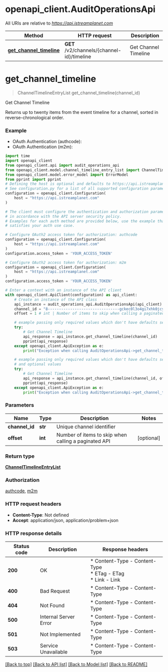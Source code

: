 # openapi_client.AuditOperationsApi

All URIs are relative to *https://api.istreamplanet.com*

Method | HTTP request | Description
------------- | ------------- | -------------
[**get_channel_timeline**](AuditOperationsApi.md#get_channel_timeline) | **GET** /v2/channels/{channel-id}/timeline | Get Channel Timeline


# **get_channel_timeline**
> ChannelTimelineEntryList get_channel_timeline(channel_id)

Get Channel Timeline

Returns up to twenty items from the event timeline for a channel, sorted in reverse-chronological order.

### Example

* OAuth Authentication (authcode):
* OAuth Authentication (m2m):

```python
import time
import openapi_client
from openapi_client.api import audit_operations_api
from openapi_client.model.channel_timeline_entry_list import ChannelTimelineEntryList
from openapi_client.model.error_model import ErrorModel
from pprint import pprint
# Defining the host is optional and defaults to https://api.istreamplanet.com
# See configuration.py for a list of all supported configuration parameters.
configuration = openapi_client.Configuration(
    host = "https://api.istreamplanet.com"
)

# The client must configure the authentication and authorization parameters
# in accordance with the API server security policy.
# Examples for each auth method are provided below, use the example that
# satisfies your auth use case.

# Configure OAuth2 access token for authorization: authcode
configuration = openapi_client.Configuration(
    host = "https://api.istreamplanet.com"
)
configuration.access_token = 'YOUR_ACCESS_TOKEN'

# Configure OAuth2 access token for authorization: m2m
configuration = openapi_client.Configuration(
    host = "https://api.istreamplanet.com"
)
configuration.access_token = 'YOUR_ACCESS_TOKEN'

# Enter a context with an instance of the API client
with openapi_client.ApiClient(configuration) as api_client:
    # Create an instance of the API class
    api_instance = audit_operations_api.AuditOperationsApi(api_client)
    channel_id = "8--------------------------------gckec0l3o4gi7xhk0jcy075ua034---------------------------------------------------------------------------------mug8iq37llr1plnjktgos9hdvpwi4jdixdxxml6jaj4swhsa064e9ybn0---------------------------------------------------------------------------------n7dc0zj1z3o53ghg9i6qsiyk0h9c8fvw06p7a54pxfjl9qsi30bx456v41d30994wetshbws0p64c4bfiki---------------------------------------d4mr9nwr1as4j3pfv8kcss4s7m7nnl4lz25sh3v1r9goy8pxfv2ryzgt6ae--------------------------------------------------------------------------------------d7zuvbrt5wycaueooksju6otpo------------------------------------------------------------------------------------ifautvjjct5108mvhj5wimaijj5ar4ihaucunk5lbvuwh2p5benpr8swoqa9woex6dzpdztprol4oxf1vlovr8----------------------------------------wu4jqkr6ra0y0uv60djw970jt9hauo5bs93ajxhzwa2z47zs3p378bgcyme5828j7l6igyo1l0q6ct9---------------------------------------------------------------------------------------------9yu4ivrxn214gibpahdtf93e57lhwd58------------------------------------------------------------------qiyhhil1f8etzy51e5k658pq6zsvrzx3d2hzptzd1mew2jaa-----------------------------------------------------------1ws6zuqa17fq0e006zbnf7ky56ke835tqzvhwsl6cx5bfv7f1y---------------idgmcllqh9bh04mnc8360eg2lqm8q8zljvpc--------ecm7gtpx6uypgs0csxv80zla1ucgb-----------------------------ire6yq8vfz9vn4em09ihhroayld----------------------------------------------uxbhqr3p2g1b3h3njw9yk4i4arqdwes12gq8i3yd83rb14------------00ift0zpojjsph0tqxs7w3atw99duoi0tknlj4-----------------------2t3xobvho6qy2iwy640v0hugc5yp6mxohh16xrscqda8kgk4uqu6a1kjv7e4qy5tfrididp6xyq3g5te74---------------------------------------------------------------------------------------------ly5akq2ccqc99nscwdfc9nlut64g3e4587h4gt1bgo83bcouxg5yf679om5f84bz4lnqnmsb1f7cpjb64xcrx4xg3xf38t2b0agz--------------------------------------------------------------------------------smbkt3rkgmypobk59nqk7zxnm8d0ncqlqevpg10uf1i2gvjh9e8ptfwch1dzh8mjcl4se6i7guhqpjck-------------------------------------------------------------hbcol81gj121x3spm5zc45n36k3eqdd9yjdqs1pkccezqbhcu2de1dtj5h9xwpewy7k8lhpp63kbb0----------------------------------------------------------------------------b16ayv4ij0w38grblikzgx1u1b5luh3bqti0samr35g90paagweihhdx02gck0z8ym--------------------------------------------------98eol00uxqtpqpaavx61j6y4u7xzv17lybocei9jwtad46vu4h6ubj3ayfw4qh2zfo--------------------------------------------------------------------------------------66njbzrs9minis3wvbjm1ssur2h4om2x8g5rb7f7mqz5nb8zfohjjqtj0d03-----------------------------------------------------------------------------j6sg--------------------------------------------------------------------0ruzas1z5ipr0l2aconeksz4dda22vc59h1m5y5dhwq4tali336n0mh5mtutv4k80y6mcjm87vcyjkvoqnja2o3---------------------------------------------------------------------------nlrzv5u------------------------------------------------------j5u4yrblhplugjo0tvpcsh3664thurk971nkuv9zv1scf44hwmeoeo34mhh---------------kmiqwgr5gl5d7zn9an403c7b3rzrcvrgpkug0lp59q---------------------------------------------------t2laeybl28q74so3egjbpnxt3s3v3yrt06k5nfrrjdnzz4itf023dj393zvm----------------------------------------------------------h08uwvy37vz7lntsnhji7g8g4pbmor0vdqmangvepzg3oqlz---------------------------------------------------------------------------f6minqnk2ormbwuh43nbp47tf856g3lnld84xthea5ir3rewrx3p4xy0ovfwe33x76z3r16nmuohngzec2se9s6k-----------------------------------------------------------------------------6b2que3piesq27mi5hg7nq1h1lcbi1lkydpmkkerem5j9q2it8et7r6vc148g3c7ix3x53d-----epd5dytvvy0nafom9uc9nb8tl4weepoth5f1jx6xo94nqdzxoh09lnt8kj---------------------------------------------------7didhcjhd3g4bcw1tal57kiyo9mcvrl6zyhwbyr5mpkob74ky1moopte------------------------------------------------------------------------------602ty1lq9mx6vlj6u82i8r6f1j0m2z6wq9tiqr9g1godh97m98iswwfi7tn0z311qyk7w3g8lys76lnam9czkttxv---------------------------j9w20xsabkvlrbnxw3ddgd3051sykqga71wscg658q6ok5revf94f9ljzlk90se93a1vhr20g67uzogxuu11oz--------------------------------------------c6lnj99wok1kkho2td4jdvf8r8l6d7zctbuykoi9q7be3z5czxkhobupf92jxc703gp2kqp2h37mx51zwk7u------------------------hqxl6vozz64e9ylqtlctszb27du5xaj94drh22a80u0za2eeqrwg4i7vn7m0mwpzhsn0mh4mp------------------------------------------------------------------------------------------d8r7jdgqzqqfk61c5m029vs21vjxujbhfroowyg7kermssr8wlz1p41z27wqc10hlz-----------------------------------------------------------------rcniq0ahgot5yfojxs7szzdlb0zprk3----------------------------------------------------------------0l96fe---------------------------------------------------------------------------------------------z2wmcwvloejyoq8gocptat3lpq2mdr4mogxzcatr3t5wg1mycnozhgto42b8pyvl4xojzaps2amu18wyw8zm5v0608wqjngg---------------------------------------d1phbf5n2nlntkdn6dizveuevujwayzorui28mvewnq5xsn8xb07ftdm6np3--------------------------y1n0qurq5phmem49tj3qkz7jqpa9182x8eplhwh7qxtgzfbsgfeaswz3c0bh827vs------------------------------------------------------0oohke7s6s3gor6shpxnuwltlo1qn3sag57na7-----------------------------------------------------ykfyueyid364gqpbz6q3c55i0pljcakamx2emf0vo7spohgmqmww8t23x90tfmbd5y020zplgz7mfx1imw4j4z31cbe--------------k43z-------------------------------------------9nx7yopdndbi3v1h33sn6esbxwj6wcjfbvf7j8v9l1r69tv35q8089x6n90sntwohathk46o708c3tnzbdi--------------------------------------------------------------------------------------j8nafq8x0pkqmw9k9bwpqz2i5u4bvn1rbrbchnsijuvu4j-------------------------------------------------------------------x8x8e3mmf------------------------------------------------------------------------1di1uhkl4cnqyx7a-----------------------------------------------------------------------------f65i3l3lch3igfv3sdwudh7gf8pmwscgo8c7z7ej0o8alw3ow9b4kko83nm25aenlj0c--------------------------------------------------------------------------------------------------pn09jfb3gqr5g9rlr5ijy1anfv2gk1tmhajpmq4v3u0l3k9pwn0chnjn0tg43rv5hf3r5lalmv4cwlprs5qyjd87j---------------------------------------------------------------------------------pa4v3tcgpy6z0nvqoywp0ug40nm12jiig560byubyng2da23ze1w32494nii19t6tzs62fkfqhven1x6-----------------sm4wkq555bzbeysmqs6ckp0g7l2mgoucuu855am5rs9s4fhccw3xvp1882igb-----------------1u2eszywhx2ewg0zyex4ngua1zo17xot9khril1kz17mfq6g7tf---------------------------------------------------------------------dw9uy1w0v6km4f95gskx1se2to7p3mbf7srgvsde5an96kvn0yt98lh4e3feqepupm8395rhmsutegzz0gn723nmoih75zj819---------------------------------------------------------k87yflkc1vta9qalfw9uha20k52roann89grgpjk15hqnqu9fuqeyn0tzwp35494i87nc3u20mc9lr2krbvdms0x3wt----------------------------------------------------------------------------------------kpy8hjjgsget22z438yh4f0fdip6h9ushdx43sxznz3olqasi7nbqnaybiti7m75c7o5trbm953i38kgyi6086--------------------------------------------------------------------------------------------mf9amrf1gh5zcvkppng9984t8mc4pgnd574m7ggci9u2lox4oh731c3u2gdzbmfp---------------------------------------------------------------------------------------8isqd6l0j7krk2qbsb0prow2lecnp29s32useq2aa4p808qpq46x2nd9k4ygcxt6unxmws1ver01lhoj65-------------------------------------------------------------ovi9-----------------------------------------------------------------o8t6j---------------------------------------------------------wqh6ahn27x9kmh1snssffay5gxnicsur0z10ea2r8xlsndzgvfz5gar4n-----------------------------------------q9ftph5s2wtsxqm7h3vs2qqod15yehxcx2h--------------------------------------------------------------------------------------------------ftthpygzhln3cnah67krboi6r32s21dx4t14twgm5mfrn63y54e42q6tf17enpyyh7ac" # str | Unique channel identifier
    offset = 1 # int | Number of items to skip when calling a paginated API (optional)

    # example passing only required values which don't have defaults set
    try:
        # Get Channel Timeline
        api_response = api_instance.get_channel_timeline(channel_id)
        pprint(api_response)
    except openapi_client.ApiException as e:
        print("Exception when calling AuditOperationsApi->get_channel_timeline: %s\n" % e)

    # example passing only required values which don't have defaults set
    # and optional values
    try:
        # Get Channel Timeline
        api_response = api_instance.get_channel_timeline(channel_id, offset=offset)
        pprint(api_response)
    except openapi_client.ApiException as e:
        print("Exception when calling AuditOperationsApi->get_channel_timeline: %s\n" % e)
```


### Parameters

Name | Type | Description  | Notes
------------- | ------------- | ------------- | -------------
 **channel_id** | **str**| Unique channel identifier |
 **offset** | **int**| Number of items to skip when calling a paginated API | [optional]

### Return type

[**ChannelTimelineEntryList**](ChannelTimelineEntryList.md)

### Authorization

[authcode](../README.md#authcode), [m2m](../README.md#m2m)

### HTTP request headers

 - **Content-Type**: Not defined
 - **Accept**: application/json, application/problem+json


### HTTP response details

| Status code | Description | Response headers |
|-------------|-------------|------------------|
**200** | OK |  * Content-Type - Content-Type <br>  * ETag - ETag <br>  * Link - Link <br>  |
**400** | Bad Request |  * Content-Type - Content-Type <br>  |
**404** | Not Found |  * Content-Type - Content-Type <br>  |
**500** | Internal Server Error |  * Content-Type - Content-Type <br>  |
**501** | Not Implemented |  * Content-Type - Content-Type <br>  |
**503** | Service Unavailable |  * Content-Type - Content-Type <br>  |

[[Back to top]](#) [[Back to API list]](../README.md#documentation-for-api-endpoints) [[Back to Model list]](../README.md#documentation-for-models) [[Back to README]](../README.md)

